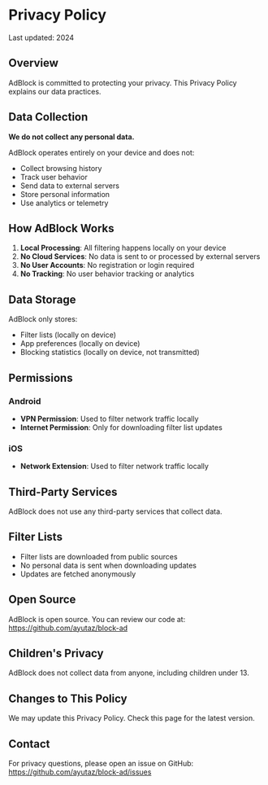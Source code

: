 # Privacy Policy

Last updated: 2024

## Overview

AdBlock is committed to protecting your privacy. This Privacy Policy explains our data practices.

## Data Collection

**We do not collect any personal data.**

AdBlock operates entirely on your device and does not:
- Collect browsing history
- Track user behavior
- Send data to external servers
- Store personal information
- Use analytics or telemetry

## How AdBlock Works

1. **Local Processing**: All filtering happens locally on your device
2. **No Cloud Services**: No data is sent to or processed by external servers
3. **No User Accounts**: No registration or login required
4. **No Tracking**: No user behavior tracking or analytics

## Data Storage

AdBlock only stores:
- Filter lists (locally on device)
- App preferences (locally on device)
- Blocking statistics (locally on device, not transmitted)

## Permissions

### Android
- **VPN Permission**: Used to filter network traffic locally
- **Internet Permission**: Only for downloading filter list updates

### iOS
- **Network Extension**: Used to filter network traffic locally

## Third-Party Services

AdBlock does not use any third-party services that collect data.

## Filter Lists

- Filter lists are downloaded from public sources
- No personal data is sent when downloading updates
- Updates are fetched anonymously

## Open Source

AdBlock is open source. You can review our code at:
https://github.com/ayutaz/block-ad

## Children's Privacy

AdBlock does not collect data from anyone, including children under 13.

## Changes to This Policy

We may update this Privacy Policy. Check this page for the latest version.

## Contact

For privacy questions, please open an issue on GitHub:
https://github.com/ayutaz/block-ad/issues